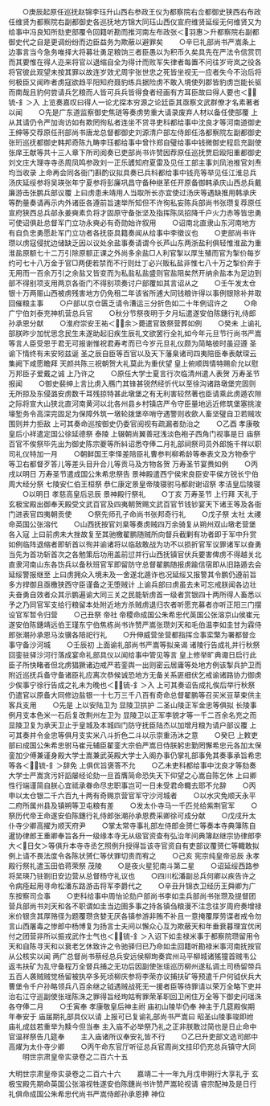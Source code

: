 <!-- { "loadSidebar": true } -->
　　○庚辰起原任巡抚赵锦李珏升山西右参政王仪为都察院右佥都御史狭西右布政任维贤为都察院右副都御史各巡抚地方锦大同珏山西仪宣府维贤延绥无何维贤又为给事中冯良知所劾吏部覆令回籍听勘而推河南左布政张＜羽惠＞升都察院右副都御史代之自是更调纷纷而边臣益务为欺蔽以避罪矣
　　○辛巳礼部尚书严嵩条上边事言当今急务唯择大将募壮勇足粮饷三者臣愚以为积币久矣具先在严法令信赏罚而其要惟在得人迩来将官以退缩自全为得计而败军失律者每置不问往岁岢岚之役各将官彼此观望未按其罪以故连岁效尤周宇张世忠之死皆坐视无一应者失今不治后将何极臣又闻昨者虏寇欲趋平阳知府聂豹练兵据险虏不敢入境使列郡皆豹虏岂能长驱而南哉且豹何尝请兵乞粮而人皆可兵兵皆得食者经画有方耳臣故曰得人要也＜锍-釒＞入  上览奏嘉叹曰得人一论尤探本穷源之论廷臣其亟察文武群僚才名素著者以闻
　　○先是广东道监察御史焦琏等奏虏势重大请录废弃人材以备任使部覆  上从其请仍令严加询访如有欺罔徇私者连坐不贷寻吏科都给事中沈良才等河南道御史王绅等交荐原任刑部尚书唐龙总督都御史刘源清户部左侍郎任洛都察院左副都御史张珩巡抚都御史韩邦奇陈九畴李珏都给事中曾忭郑自璧给事中钱微御史程启充副使张庠王献等共十三人章下所司阅奏已吏部尚书许赞因荐原任巡抚贾启殴阳重都御史刘文庄大理寺寺丞周凤鸣参政刘一正乐頀知府夏雷及见任工部主事刘凤池推官刘焘均当收录  上命再会同各衙门斟酌议拟具奏已兵科都给事中钱亮等举见任江淮总兵汤庆延绥参将吴瑛张年宁夏参将彭廉巩昌守备种继革任开原备御韩承庆山西总兵戴廉游击张鹏兵部议覆  上曰虏患未靖用人当取所长亦宜使过汤庆等遇缺推用韩承庆等酌量奏请再示内外诸臣各遵前旨速举所知但不许徇私妄陈兵部尚书张瓒复荐原任宣府狭西总兵郤永姜奭素负将才固原守备张坚及指挥陈凤招降千户火力赤等皆忠勇可使诏俱赴总督军门立功永奭必有奇勋始许叙用
　　○诏南北直隶山东河南地方有自负忠勇愿赴军门立功者各抚臣具籍奏闻从给事中李徵议也
　　○吏部尚书许瓒以虏寇侵扰边储缺乏因以议处余盐事奏请谓今长芦山东两浙盐利俱轻惟淮盐为重淮盐原额七十二万引除原额正课之外尚多余盐□人利官掣以厚生殖而官为掣价每岁约可七十八万金于官□两便若禁而不行则灶丁必兴贩私盐非惟七八十万之掣价弃于无用而一百余万引之余盐又皆变而为私盐私盐盛则官盐阻矣然开纳余盐本为足边到部不得别项支用两京各衙门不得别项奏讨户部覆如其言诏从之
　　○壬午发太仓银十万两赈山西被虏残害地方仍免租二年该省所逋大同钱粮许得以事例银除补并取回催粮主事
　　○户部以京仓匮乏请令漕运三分折色如二十年例诏许之
　　○命广宁伯刘泰充神机营总兵官
　　○秋分节祭夜明于夕月坛遣遂安伯陈鏸行礼侍郎孙承恩分献
　　○淮府崇安王祐＜余＞薨遣官致祭营葬如例
　　○癸未  上谕礼部朕昨少加忧思念民生未遂助起旧疾生辰礼文欲罢行全礼如今年元旦节行尚书严嵩等言人臣受恩于君无可报谢惟祝君寿考而已今岁元旦礼仪颇为简略彼时虽迎遵  圣谕下情终有未安矧兹诞  圣之辰自臣等百官以及天下藩臬诸司四夷陪臣奉表献琛云集阙下咸愿瞻拜  天颜共陈三祝朝贺大礼莫此为重伏望  皇上俯顺舆情特赐俞允以慰万邦臣子爱戴之诚  上乃许之
　　○原任大学士夏言行次临清州遣人表贺  万寿圣节报闻
　　○御史裴绅上言比虏入鴈门其锋甚锐然经忻代以至徐沟诸路墩堡完固则无所掠及东侵潞安虏数千耳残掠特甚此墩堡之有无利害较然著也臣请乘此虏遁农隙之际将宣大山狭北直河南黄河以北各州县乡村镇店严令守臣量地远近修筑堡塞挑浚壕堑务令高深完固足为保障外筑一墩轮拨堡卒哨守遇警则收歛人畜坚璧自卫若贼攻围则并力拒敌  上可其奏命巡按御史仍委官阅视有疏漏者劾治之
　　○乙酉  孝康敬皇后小祥遣定国公徐延德祭  泰陵  上辍朝尚翼善冠浅淡色袍子西角门视事是日  庙祭百官不俟祭毕先出为御史陈宗夔等所紏诏悉夺俸二月礼部祠祭司员外郎施千祥以职司礼仪特加一月
　　○朝鲜国王李怿差陪臣礼曹参判柳希龄等奉表文及方物泰宁等卫右都督歹答儿等差头目升合儿等贡马及方物各贺  万寿圣节宴赉如例
　　○丙戌以明日  万寿圣节遣成国公朱希忠祭告  景神殿遣西宁侯宋良臣安平侯方锐长宁伯周大经分祭  七陵安仁伯王桓祭  恭仁康定景皇帝陵寝驸马都尉谢诏祭  孝洁皇后陵寝
　　○以明日  孝慈高皇后忌辰  景神殿行祭礼
　　○丁亥  万寿圣节  上行拜  天礼于玄极宝殿出御奉天殿受文武百官及四夷朝贺赐文武百官节钱钞宴天下诸王等及各衙门进表官四夷朝贡使
　　○祭先师孔子命尚书张邦奇行礼
　　○戊子祭  太社  太禝命英国公张溶代
　　○山西抚按官刘臬等奏虏贼四万余骑复从朔州双山墩老营堡各入寇  上曰前虏未大挫故复至其驰檄翟鹏随贼所向督兵截剿有功者即于军中升赏如例临阵退缩者即斩首以徇并谕诸将以临敌敢战为功不以损折官军议罪诸军以奋勇当先为首功斩首次之各勉策后功用盖前愆并行山西抚镇官伏兵要害俾虏不得越关北直隶河南山东各饬兵以备秋班官军即留防守总督翟鹏随报虏踰信宿即从旧路遁去会延绥警报继至  上曰虏拥众入境未及一舍遂北遁诈也况延绥又报警其令鹏仍遵前旨多方捍御且亟檄狭西守臣谨备之无堕贼计  上谕兵部曰虏虽去未可忘戒朕闻各边壮夫奋勇自效者众其示鹏遍谕大同三关之民能斩虏首一级者赏银四十两所得人畜悉以予之乃同官军支给行粮留本处附近地方杀贼虏退归农者听愿充募者亦听正阳三门摆设官军暂令归营
　　○己丑祭  帝社  帝稷命成国公朱希忠代英国公张溶京山侯崔元遂安伯陈鏸靖远伯王瑾东宁伯焦栋尚书许赞严嵩张瓒刘天和毛伯温李如圭甘为霖侍郎张潮孙承恩马汝骥各陪祀行礼
　　○升伸威营坐营都指挥佥事栾檠为署都督佥事守备沙河城
　　○壬辰初  上面谕礼部尚书严嵩等拟亲谒  诸陵行告成礼并行秋祭回銮驻驿沙河行落成宴命礼部具仪以闻给事中管见等言  皇上修举旷典诹日启行此臣子所快睹者但北虏猖獗诸边戒严若銮舆一出则密云居庸等处地方例该掣兵护卫而附近巡抚兵备守备诸臣礼应离次恭候诚恐地方无备关系匪细伏乞戒谕诸路协力御虏少俟事宁徐行告成之礼未为晚也＜锍-釒＞入  上可其奏诏告成礼俟后举行秋祭仍遣官以原备大同修边盐银一十七万三千八百有奇命总督翟鹏等召买米豆草束供主客兵支用
　　○先是  上以安陆卫为  显陵卫拱护  二圣山陵正军金忠等俱拟  长陵事例月支本色米一石后复改荆州左卫为  显陵卫以正军李貌才等一千二百余名充之而  显陵卫复为承天卫止于皇城及本城四门防守抚臣陆杰以加增月粮为请户部议覆  上可其奏并令金忠等俱月支实米八斗折色二斗以示崇重汤沐之意
　　○癸巳  上敕吏部曰成国公朱希忠驸马崔元辅臣翟銮大宗伯严嵩日侍朕躬忠勤罔懈希忠元各加太保銮加少傅兼谨身殿大学士嵩兼武英殿大学士入阁办事仍掌礼部事免其奏事承旨希忠等各＜锍-釒＞辞免  上俱优旨褒答不允
　　○乙未吏科都给事中沈良才等劾奏大学士严嵩贪污奸謟屡经论劾一旦首膺简命恐失天下仰望之心嵩自陈乞休  上曰卿性行端谨简自朕心宜祗承眷命尽忠职事岂可一日未受君命輙去耶不允辞
　　○丙申以太仓银二千六百九十两有奇赐京营官军守沙河城者
　　○以水灾免顺天永平二府所属州县及镇朔等卫屯粮有差
　　○发太仆寺马一千匹兑给紫荆官军
　　○祭历代帝王命遂安伯陈鏸行礼侍郎张潮孙承恩费采卿徐可成分献
　　○戊戌升太仆寺少卿高擢为顺天府尹
　　○掌太常寺事礼部左侍郎金赟仁等奏本寺典簿陈自暹协律郎王重卿奉旨各升一级缘本寺无从级官资查有弘治年间典簿赵继宗协律郎李大＜日攵＞等俱升本寺寺丞乞照例升授得旨该寺官资自有吏部议覆赟仁等輙敢拟例上请不畏法度令各陈状赟仁等伏罪切责而宥之
　　○己亥  宪宗纯皇帝忌辰  永孝殿行祭礼遣玉田伯蒋荣祭  茂陵
　　○是夜火星犯南斗第二星
　　○诏延绥西路参将吴瑛乃驻劄旧安边营从总督杨守礼议也
　　○四川松潘副总兵何卿以疾告许之令病痊起用寻命松潘东路游击将军李爵代之
　　○辛丑升锦衣卫经历王舜卿为广东按察司佥事
　　○吏科给事中周怡论劾户部尚书李如圭兵部尚书张瓒及提督团营兵部尚书刘天和各不职谓如圭当边圉多事之持各镇刍粮漫不注念往岁周府奏增禄米价银贪其厚赂径为题覆瓒贪婪无厌各镇参游非贿不补且一意掩覆厚劳谍者戒令勿言山西屠毒之惨郎中杨博复为扬言士夫间以懈众心互为欺蔽天和年垂衰暮理宜优闲付之团营非所以振戎武作士气也＜锍-釒＞入诏下如圭禄米事于都察院瓒留用令天和自陈寻天和以衰老乞休致许之令驰驿归已乃命如圭回籍听勘禄米事河南抚按官从公核实以闻  两广总督尚书蔡经总兵安远侯柳珣奏宾州马平柳城诸猺獞首贼韦公返韦扶矿为乱守备程万全督兵捕之无功后因副使张瑶巡历柳州遂私调土司杨留带兵五百人袭贼贼觉杨留被执卒多死顷柳庆参将李荣亦议捕扶矿等预遣千户何钺伏兵大曹堡令千户孙略领兵八百余继之钺遇贼战死无一援者臣等待罪请以荣万全略下吏并治右江守巡副使张瑶陈洙之罪得旨经珣姑宥罪荣革职回卫闲住万全等下御史问瑶洙各夺俸二月
　　○壬寅奉  孝康敬皇后神主祔  庙初山陵毕仍奉  神主于几筵殿俟期年奉安于  庙届期礼部具仪以请  上报可已复谕礼部尚书严嵩曰  昭圣山陵事竣即祔  庙礼成兹若重举为黩今但当奉  主入庙不必举祭乃礼之正非朕敢过简也是日止命中官温祥祭告几筵奉
　　主入庙诸所议奉安礼皆不行
　　○乙巳升吏部文选司郎中高燿为太仆寺少卿
　　○丙午命东官厅听征总兵官周尚文挂印仍充总兵镇守大同
　　明世宗肃皇帝实录卷之二百六十五


大明世宗肃皇帝实录卷之二百六十六
　　嘉靖二十一年九月戊申朔行大享礼于  玄极宝殿先期命英国公张溶视牲遂安伯陈鏸尚书许赞严嵩轮视请  睿宗配神及是日行礼俱命成国公朱希忠代尚书严嵩侍郎孙承恩捧  神位
